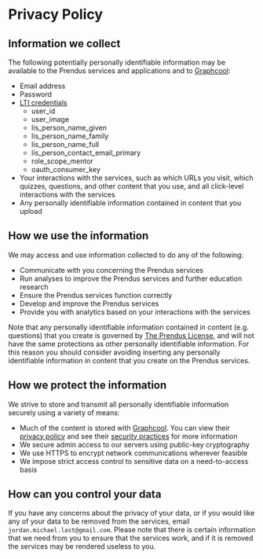 # Privacy Policy

## Information we collect

The following potentially personally identifiable information may be available to the Prendus services and applications and to [Graphcool](https://www.graph.cool/):

* Email address
* Password
* [LTI credentials](https://www.imsglobal.org/specs/ltiv1p1p1/implementation-guide#toc-3)
  * user_id
  * user_image
  * lis_person_name_given
  * lis_person_name_family
  * lis_person_name_full
  * lis_person_contact_email_primary
  * role_scope_mentor
  * oauth_consumer_key
* Your interactions with the services, such as which URLs you visit, which quizzes, questions, and other content that you use, and all click-level interactions with the services
* Any personally identifiable information contained in content that you upload

## How we use the information

We may access and use information collected to do any of the following:

* Communicate with you concerning the Prendus services
* Run analyses to improve the Prendus services and further education research
* Ensure the Prendus services function correctly
* Develop and improve the Prendus services
* Provide you with analytics based on your interactions with the services

Note that any personally identifiable information contained in content (e.g. questions) that you create is governed by [The Prendus License](https://github.com/Prendus/content/blob/master/the-prendus-license.md), and will not have the same protections as other personally identifiable information. For this reason you should consider avoiding inserting any personally identifiable information in content that you create on the Prendus services.

## How we protect the information

We strive to store and transmit all personally identifiable information securely using a variety of means:

* Much of the content is stored with [Graphcool](https://www.graph.cool/). You can view their [privacy policy](https://github.com/graphcool/content/blob/master/static/legal/terms.md#privacy-policy) and see their [security practices](https://github.com/graphcool/content/blob/master/static/legal/terms.md#security) for more information
* We secure admin access to our servers using public-key cryptography
* We use HTTPS to encrypt network communications wherever feasible
* We impose strict access control to sensitive data on a need-to-access basis

## How can you control your data

If you have any concerns about the privacy of your data, or if you would like any of your data to be removed from the services, email `jordan.michael.last@gmail.com`. Please note that there is certain information that we need from you to ensure that the services work, and if it is removed the services may be rendered useless to you.
